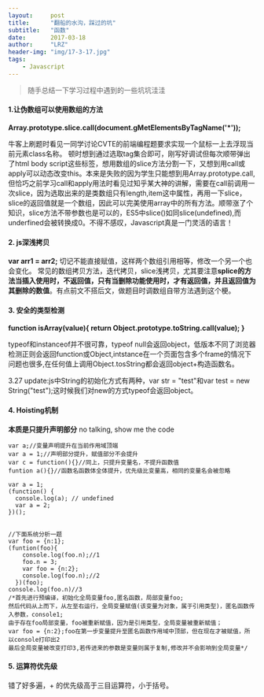 ```yaml
---
layout:     post
title:      "翻船的水沟，踩过的坑"
subtitle:   "函数"
date:       2017-03-18
author:     "LRZ"
header-img: "img/17-3-17.jpg"
tags:
    - Javascript
---
```


>随手总结一下学习过程中遇到的一些坑坑洼洼

#### 1.让伪数组可以使用数组的方法

<b>Array.prototype.slice.call(document.gMetElementsByTagName('*'));</b>

牛客上刷题时看见一同学讨论CVTE的前端编程题要求实现一个鼠标一上去浮现当前元素class名称。
顿时想到通过选取tag集合即可，刚写好调试但每次顺带弹出了html body script这些标签，想用数组的slice方法分割一下，又想到用call或apply可以动态改变this。本来是失败的因为学生只能想到用Array.prototype.call,但恰巧之前学习call和apply用法时看见过知乎某大神的讲解，需要在call前调用一次slice，因为选取出来的是类数组只有length,item这中属性，再用一下slice，slice的返回值就是一个数组，因此可以完美使用array中的所有方法。顺带涨了个知识，slice方法不带参数也是可以的，ES5中slice()如同slice(undefined),而underfined会被转换成0。不得不感叹，Javascript真是一门灵活的语言！

#### 2. js深浅拷贝
<b>var arr1 = arr2;</b>
切记不能直接赋值，这样两个数组引用相等，修改一个另一个也会变化。
常见的数组拷贝方法，迭代拷贝，slice浅拷贝，尤其要注意<b>splice的方法当插入使用时，不返回值，只有当删除功能使用时，才有返回值，并且返回值为其删除的数值</b>。有点前文不搭后文，做题目时调数组自带方法遇到这个梗。

#### 3. 安全的类型检测  

<b>function isArray(value){
  return Object.prototype.toString.call(value);
}</b>

typeof和instanceof并不很可靠，typeof null会返回object，低版本不同了浏览器检测正则会返回function或Object,intstance在一个页面包含多个frame的情况下问题也很多,在任何值上调用Object.tosString都会返回object+构造函数名。

3.27 update:js中String的初始化方式有两种，var str = "test"和var test = new String("test");这时候我们对new的方式typeof会返回object。

#### 4. Hoisting机制
<b>本质是只提升声明部分</b>
no talking, show me the code

    var a;//变量声明提升在当前作用域顶端
    var a = 1;//声明部分提升，赋值部分不会提升
    var c = function(){}//同上，只提升变量名，不提升函数值
    funtion a(){}//函数名函数体全体提升，优先级比变量高，相同的变量名会被忽略

    var a = 1;
    (function() {
      console.log(a); // undefined
      var a = 2;
    })();


    //下面系统分析一题
    var foo = {n:1};
    (funtion(foo){
        console.log(foo.n);//1
        foo.n = 3;
        var foo = {n:2};
        console.log(foo.n);//2
      })(foo);
    console.log(foo.n)//3
    /*首先进行预编译，初始化全局变量foo,匿名函数，局部变量foo;
    然后代码从上而下，从左至右运行，全局变量赋值(该变量为对象，属于引用类型)，匿名函数传入参数，console1;
    由于存在foo局部变量，foo被重新赋值，因为是引用类型，全局变量被重新赋值；
    var foo = {n:2};foo在第一步变量提升至匿名函数作用域中顶部，但在现在才被赋值，所以console打印出2
    最后全局变量被改变打印3,若传进来的参数是变量则属于复制,修改并不会影响到全局变量*/

#### 5. 运算符优先级
错了好多遍，+ 的优先级高于三目运算符，小于括号。
